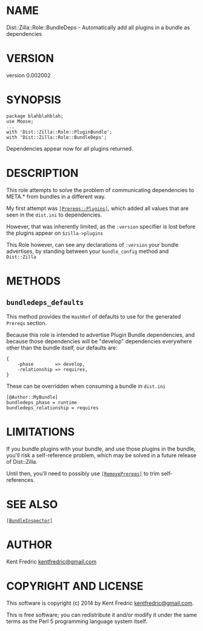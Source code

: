 # NAME

Dist::Zilla::Role::BundleDeps - Automatically add all plugins in a bundle as dependencies

# VERSION

version 0.002002

# SYNOPSIS

    package blahblahblah;
    use Moose;
    ...
    with 'Dist::Zilla::Role::PluginBundle';
    with 'Dist::Zilla::Role::BundleDeps';

Dependencies appear now for all plugins returned.

# DESCRIPTION

This role attempts to solve the problem of communicating dependencies to META.\* from bundles
in a different way.

My first attempt was [`[Prereqs::Plugins]`](https://metacpan.org/pod/Dist::Zilla::Plugins::Prereqs::Plugins), which added
all values that are seen in the `dist.ini` to dependencies.

However, that was inherently limited, as the `:version` specifier
is lost before the plugins appear on `$zilla->plugins`

This Role however, can see any declarations of `:version` your bundle advertises,
by standing between your `bundle_config` method and `Dist::Zilla`

# METHODS

## `bundledeps_defaults`

This method provides the `HashRef` of defaults to use for the generated `Prereqs` section.

Because this role is intended to advertise Plugin Bundle dependencies, and because those
dependencies will be "develop" dependencies everywhere other than the bundle itself,
our defaults are:

    {
        -phase        => develop,
        -relationship => requires,
    }

These can be overridden when consuming a bundle in `dist.ini`

    [@Author::MyBundle]
    bundledeps_phase = runtime
    bundledeps_relationship = requires

# LIMITATIONS

If you bundle plugins with your bundle, and use those plugins in the bundle,
you'll risk a self-reference problem, which may be solved in a future release of Dist::Zilla.

Until then, you'll need to possibly use [`[RemovePrereqs]`](https://metacpan.org/pod/Dist::Zilla::Plugin::RemovePrereqs)
to trim self-references.

# SEE ALSO

[`[BundleInspector]`](https://metacpan.org/pod/Dist::Zilla::Plugin::BundleInspector)

# AUTHOR

Kent Fredric <kentfredric@gmail.com>

# COPYRIGHT AND LICENSE

This software is copyright (c) 2014 by Kent Fredric <kentfredric@gmail.com>.

This is free software; you can redistribute it and/or modify it under
the same terms as the Perl 5 programming language system itself.
